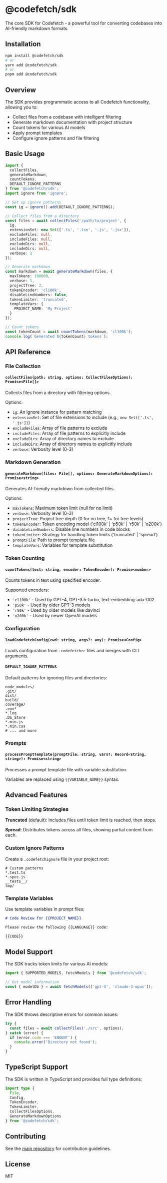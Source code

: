 # @codefetch/sdk

The core SDK for Codefetch - a powerful tool for converting codebases into AI-friendly markdown formats.

## Installation

```bash
npm install @codefetch/sdk
# or
yarn add @codefetch/sdk
# or
pnpm add @codefetch/sdk
```

## Overview

The SDK provides programmatic access to all Codefetch functionality, allowing you to:
- Collect files from a codebase with intelligent filtering
- Generate markdown documentation with project structure
- Count tokens for various AI models
- Apply prompt templates
- Configure ignore patterns and file filtering

## Basic Usage

```typescript
import { 
  collectFiles, 
  generateMarkdown, 
  countTokens,
  DEFAULT_IGNORE_PATTERNS 
} from '@codefetch/sdk';
import ignore from 'ignore';

// Set up ignore patterns
const ig = ignore().add(DEFAULT_IGNORE_PATTERNS);

// Collect files from a directory
const files = await collectFiles('/path/to/project', {
  ig,
  extensionSet: new Set(['.ts', '.tsx', '.js', '.jsx']),
  excludeFiles: null,
  includeFiles: null,
  excludeDirs: null,
  includeDirs: null,
  verbose: 1
});

// Generate markdown
const markdown = await generateMarkdown(files, {
  maxTokens: 100000,
  verbose: 1,
  projectTree: 2,
  tokenEncoder: 'cl100k',
  disableLineNumbers: false,
  tokenLimiter: 'truncated',
  templateVars: {
    PROJECT_NAME: 'My Project'
  }
});

// Count tokens
const tokenCount = await countTokens(markdown, 'cl100k');
console.log(`Generated ${tokenCount} tokens`);
```

## API Reference

### File Collection

#### `collectFiles(path: string, options: CollectFilesOptions): Promise<File[]>`

Collects files from a directory with filtering options.

Options:
- `ig`: An ignore instance for pattern matching
- `extensionSet`: Set of file extensions to include (e.g., `new Set(['.ts', '.js'])`)
- `excludeFiles`: Array of file patterns to exclude
- `includeFiles`: Array of file patterns to explicitly include
- `excludeDirs`: Array of directory names to exclude
- `includeDirs`: Array of directory names to explicitly include  
- `verbose`: Verbosity level (0-3)

### Markdown Generation

#### `generateMarkdown(files: File[], options: GenerateMarkdownOptions): Promise<string>`

Generates AI-friendly markdown from collected files.

Options:
- `maxTokens`: Maximum token limit (null for no limit)
- `verbose`: Verbosity level (0-3)
- `projectTree`: Project tree depth (0 for no tree, 1+ for tree levels)
- `tokenEncoder`: Token encoding model ('cl100k' | 'p50k' | 'r50k' | 'o200k')
- `disableLineNumbers`: Disable line numbers in code blocks
- `tokenLimiter`: Strategy for handling token limits ('truncated' | 'spread')
- `promptFile`: Path to prompt template file
- `templateVars`: Variables for template substitution

### Token Counting

#### `countTokens(text: string, encoder: TokenEncoder): Promise<number>`

Counts tokens in text using specified encoder.

Supported encoders:
- `'cl100k'` - Used by GPT-4, GPT-3.5-turbo, text-embedding-ada-002
- `'p50k'` - Used by older GPT-3 models
- `'r50k'` - Used by older models like davinci
- `'o200k'` - Used by newer OpenAI models

### Configuration

#### `loadCodefetchConfig(cwd: string, args?: any): Promise<Config>`

Loads configuration from `.codefetchrc` files and merges with CLI arguments.

#### `DEFAULT_IGNORE_PATTERNS`

Default patterns for ignoring files and directories:

```
node_modules/
.git/
dist/
build/
coverage/
.env*
*.log
.DS_Store
*.min.js
*.min.css
# ... and more
```

### Prompts

#### `processPromptTemplate(promptFile: string, vars?: Record<string, string>): Promise<string>`

Processes a prompt template file with variable substitution.

Variables are replaced using `{{VARIABLE_NAME}}` syntax.

## Advanced Features

### Token Limiting Strategies

**Truncated** (default): Includes files until token limit is reached, then stops.

**Spread**: Distributes tokens across all files, showing partial content from each.

### Custom Ignore Patterns

Create a `.codefetchignore` file in your project root:

```
# Custom patterns
*.test.ts
*.spec.js
__tests__/
tmp/
```

### Template Variables

Use template variables in prompt files:

```markdown
# Code Review for {{PROJECT_NAME}}

Please review the following {{LANGUAGE}} code:

{{CODE}}
```

## Model Support

The SDK tracks token limits for various AI models:

```typescript
import { SUPPORTED_MODELS, fetchModels } from '@codefetch/sdk';

// Get model information
const { modelDb } = await fetchModels(['gpt-4', 'claude-3-opus']);
```

## Error Handling

The SDK throws descriptive errors for common issues:

```typescript
try {
  const files = await collectFiles('./src', options);
} catch (error) {
  if (error.code === 'ENOENT') {
    console.error('Directory not found');
  }
}
```

## TypeScript Support

The SDK is written in TypeScript and provides full type definitions:

```typescript
import type { 
  File, 
  Config, 
  TokenEncoder, 
  TokenLimiter,
  CollectFilesOptions,
  GenerateMarkdownOptions 
} from '@codefetch/sdk';
```

## Contributing

See the [main repository](https://github.com/codefetch-ai/codefetch) for contribution guidelines.

## License

MIT